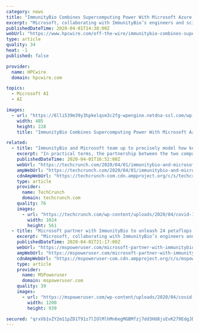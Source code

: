 ```yaml
---
category: news
title: "ImmunityBio Combines Supercomputing Power With Microsoft Azure to Target Infection ‘Doorway’ of the Coronavirus"
excerpt: "Microsoft, collaborating with ImmunityBio’s engineers and scientists, quickly deployed a High Performance Compute cluster on Microsoft Azure cloud services. The cluster contains over 1,250 NVIDIA V100 Tensor Core high performance graphics processing units (GPUs) specifically designed for machine learning and other computationally intensive ..."
publishedDateTime: 2020-04-01T14:38:00Z
webUrl: "https://www.hpcwire.com/off-the-wire/immunitybio-combines-supercomputing-power-with-microsoft-azure-to-target-infection-doorway-of-the-coronavirus/"
type: article
quality: 34
heat: -1
published: false

provider:
  name: HPCwire
  domain: hpcwire.com

topics:
  - Microsoft AI
  - AI

images:
  - url: "https://6lli539m39y3hpkelqsm3c2fg-wpengine.netdna-ssl.com/wp-content/uploads/2020/04/AMD-Epyc-web_800x-405x228.jpg"
    width: 405
    height: 228
    title: "ImmunityBio Combines Supercomputing Power With Microsoft Azure to Target Infection ‘Doorway’ of the Coronavirus"

related:
  - title: "ImmunityBio and Microsoft team up to precisely model how key COVID-19 protein leads to infection"
    excerpt: "In practical terms, the partnership between the two companies included a complement of 1,250 Nvidia V100 Tensor Core GPUs designed for use in machine learning applications from a Microsoft Azure cluster, working with ImmunityBio’s existing 320 GPU cluster that is tuned specifically to molecular modeling work. The results of the collaboration ..."
    publishedDateTime: 2020-04-01T16:52:00Z
    webUrl: "https://techcrunch.com/2020/04/01/immunitybio-and-microsoft-team-up-to-precisely-model-how-key-covid-19-protein-leads-to-infection/"
    ampWebUrl: "https://techcrunch.com/2020/04/01/immunitybio-and-microsoft-team-up-to-precisely-model-how-key-covid-19-protein-leads-to-infection/amp/"
    cdnAmpWebUrl: "https://techcrunch-com.cdn.ampproject.org/c/s/techcrunch.com/2020/04/01/immunitybio-and-microsoft-team-up-to-precisely-model-how-key-covid-19-protein-leads-to-infection/amp/"
    type: article
    provider:
      name: TechCrunch
      domain: techcrunch.com
    quality: 76
    images:
      - url: "https://techcrunch.com/wp-content/uploads/2020/04/covid-19-spike-protein.png?w=1024"
        width: 1024
        height: 561
  - title: "Microsoft partner with ImmunityBio to unleash 24 petaflops of computing power to help develop COVID-19 vaccine"
    excerpt: "Microsoft, collaborating with ImmunityBio’s engineers and scientists quickly deployed a High Performance Compute cluster on Microsoft Azure cloud services. The cluster contains over 1,250 NVIDIA V100 Tensor Core high performance graphics processing units (GPUs) specifically designed for machine learning and other computationally intensive ..."
    publishedDateTime: 2020-04-01T21:17:00Z
    webUrl: "https://mspoweruser.com/microsoft-partner-with-immunitybio-to-unleash-24-petaflops-of-computing-power-to-fight-covid-19/"
    ampWebUrl: "https://mspoweruser.com/microsoft-partner-with-immunitybio-to-unleash-24-petaflops-of-computing-power-to-fight-covid-19/amp/"
    cdnAmpWebUrl: "https://mspoweruser-com.cdn.ampproject.org/c/s/mspoweruser.com/microsoft-partner-with-immunitybio-to-unleash-24-petaflops-of-computing-power-to-fight-covid-19/amp/"
    type: article
    provider:
      name: MSPoweruser
      domain: mspoweruser.com
    quality: 39
    images:
      - url: "https://mspoweruser.com/wp-content/uploads/2020/04/covid-19.jpg"
        width: 1200
        height: 939

secured: "qrxVb1vZY2m11pZD1T91z7lIOlMlhMn6egMGBMfzj7dd3HU8jsEvK279EdgJDuT5ZGgS4yxlAY8mwQY6urlrYW9n4mpOWCZ9NHgSs+0qP7PT7amNzP6RSDsgsaIunAVzhHF/EiZFCrFV+APB3xlUu63UqsbpdN2HwrM+wxRL0la7FqkBi6wvXzpGzJo1QkSFBdwmBNT8ZXAmtmgMPO4XL3t67DkFG5IZRzIRZEwRjC04nuD9u98JVtPwga9JddqxxWXI4NLOXTOdWD0AhkQfmqy/aLv+OlSK1E4qzgwO5x9rJpIGq/58O7+v0iZkTRoIsow5Rg8yAEFOn/HixmJOgYP5rRpiTtJdT9x9IGDDZbidI7E9d599AGz6IZCJ4zcw6aLKBgfZF0RKzQj838h4Gx0EvR4vSNP7d2qnR5Y9hSXNDXj/I6pVbcJCMM4uY+jXY3vf0anH/YCaTeuwF+hpLDlt3ZcTYYE4wVMh1A1AGsI=;9zrtpDGDMUNg4z66477jHA=="
---
```


